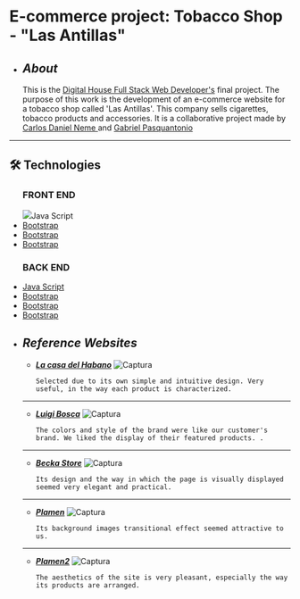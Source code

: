 # E-commerce project: Tobacco Shop - "Las Antillas"
+ ## ___About___

    This is the <a href="https://www.digitalhouse.com/br/curso/desenvolvimento-web-full-stack?gclid=Cj0KCQjwkZiFBhD9ARIsAGxFX8CK3KoZyKCnO3H_8vXK4p6Pcor-hjlhC6hnJmms6LG81hbZ7OfiJi0aApMlEALw_wcB">Digital House  Full Stack Web Developer's</a> final project. The purpose of this work is the development of an e-commerce website for a tobacco shop called 'Las Antillas'. This company sells cigarettes, tobacco products and accessories. It is a collaborative project made by <a href="https://github.com/cneme23">Carlos Daniel Neme </a> and <a href="https://github.com/gabrielpasquantonio">Gabriel Pasquantonio </a>
___


## 🛠️ Technologies

<ul>
    <h3>FRONT END</h3>
     <img src="./README/front.png>
               (/README/front.png)
               
  <li><a href="https://www.javascript.com/">Java Script</a></li>
  <li><a href="https://getbootstrap.com/">Bootstrap</a></li>
   <li><a href="https://getbootstrap.com/">Bootstrap</a></li>
   <li><a href="https://getbootstrap.com/">Bootstrap</a></li>
    
</ul>


<ul>
    <h3>BACK END</h3>
  <li><a href="https://www.javascript.com/">Java Script</a></li>
  <li><a href="https://getbootstrap.com/">Bootstrap</a></li>
   <li><a href="https://getbootstrap.com/">Bootstrap</a></li>
   <li><a href="https://getbootstrap.com/">Bootstrap</a></li>
    
</ul>


















+ ## ___Reference Websites___
    - [___La casa del Habano___](http://lacasadelhabano.com.ar/)
        ![Captura](/README/foto1.png)
        ```
        Selected due to its own simple and intuitive design. Very useful, in the way each product is characterized.
    ___

    - [___Luigi Bosca___](https://shop.luigibosca.com/?ref=tiendanube.com)
        ![Captura](/README/foto2.png)
        ```
        The colors and style of the brand were like our customer's brand. We liked the display of their featured products. .
    ___  

    - [___Becka Store___](https://becka-store-demo.myshopify.com/#header-topbar)
        ![Captura](/README/foto3.jpg)
        ```
        Its design and the way in which the page is visually displayed seemed very elegant and practical.
    ___

    - [___Plamen___](https://plamen.qodeinteractive.com/wide-home/)
        ![Captura](/README/foto4.png)
        ```
        Its background images transitional effect seemed attractive to us.
    ___

    - [___Plamen2___](https://plamen.qodeinteractive.com/four-columns/)
        ![Captura](/README/foto5.png)
        ```
        The aesthetics of the site is very pleasant, especially the way its products are arranged.  





